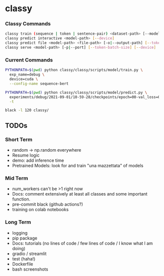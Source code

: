 # classy

### Classy Commands

```bash
classy train (sequence | token | sentence-pair) <dataset-path> [--model-name] [--exp-name] [--device] [--root] [[-c|--config] training.pl_trainer.val_check_interval=1.0 data.pl_module.batch_size=16]
classy predict interactive <model-path> [--device]
classy predict file <model-path> <file-path> [-o|--output-path] [--token-batch-size] [--device]
classy serve <model-path> [-p|--port] [--token-batch-size] [--device]
```

### Current Commands

```bash
PYTHONPATH=$(pwd) python classy/classy/scripts/model/train.py \
  exp_name=debug \
  device=cuda \
  --config-name sequence-bert
```

```bash
PYTHONPATH=$(pwd) python classy/classy/scripts/model/predict.py \
  experiments/debug/2021-09-01/10-59-28/checkpoints/epoch=00-val_loss=0.32.ckpt \
  -t
```

```bash
black -l 120 classy/
```

## TODOs

### Short Term
- random -> np.random everywhere
- Resume logic
- demo: add inference time
- Pretrained Models: look for and train "una mazzettata" of models

### Mid Term
- num_workers can't be >1 right now
- Docs: comment extensively at least all classes and some important function.
- pre-commit black (github actions?)
- training on colab notebooks

### Long Term
- logging
- pip package
- Docs: tutorials (no lines of code / few lines of code / I know what I am doing)
- gradio / streamlit
- test (haha!)
- Dockerfile
- bash screenshots
